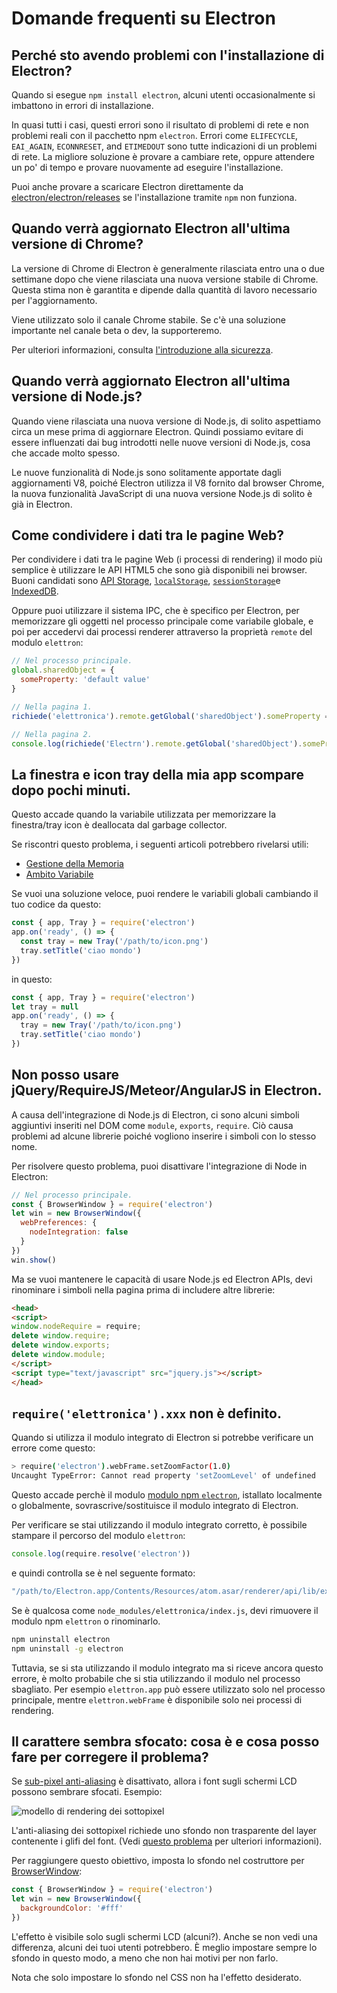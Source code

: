 # Domande frequenti su Electron

## Perché sto avendo problemi con l'installazione di Electron?

Quando si esegue `npm install electron`, alcuni utenti occasionalmente si imbattono in errori di installazione.

In quasi tutti i casi, questi errori sono il risultato di problemi di rete e non problemi reali con il pacchetto npm `electron`. Errori come `ELIFECYCLE`, `EAI_AGAIN`, `ECONNRESET`, and `ETIMEDOUT` sono tutte indicazioni di un problemi di rete. La migliore soluzione è provare a cambiare rete, oppure attendere un po' di tempo e provare nuovamente ad eseguire l'installazione.

Puoi anche provare a scaricare Electron direttamente da [electron/electron/releases](https://github.com/electron/electron/releases) se l'installazione tramite `npm` non funziona.

## Quando verrà aggiornato Electron all'ultima versione di Chrome?

La versione di Chrome di Electron è generalmente rilasciata entro una o due settimane dopo che viene rilasciata una nuova versione stabile di Chrome. Questa stima non è garantita e dipende dalla quantità di lavoro necessario per l'aggiornamento.

Viene utilizzato solo il canale Chrome stabile. Se c'è una soluzione importante nel canale beta o dev, la supporteremo.

Per ulteriori informazioni, consulta [ l'introduzione alla sicurezza](tutorial/security.md).

## Quando verrà aggiornato Electron all'ultima versione di Node.js?

Quando viene rilasciata una nuova versione di Node.js, di solito aspettiamo circa un mese prima di aggiornare Electron. Quindi possiamo evitare di essere influenzati dai bug introdotti nelle nuove versioni di Node.js, cosa che accade molto spesso.

Le nuove funzionalità di Node.js sono solitamente apportate dagli aggiornamenti V8, poiché Electron utilizza il V8 fornito dal browser Chrome, la nuova funzionalità JavaScript di una nuova versione Node.js di solito è già in Electron.

## Come condividere i dati tra le pagine Web?

Per condividere i dati tra le pagine Web (i processi di rendering) il modo più semplice è utilizzare le API HTML5 che sono già disponibili nei browser. Buoni candidati sono [API Storage](https://developer.mozilla.org/en-US/docs/Web/API/Storage), [`localStorage`](https://developer.mozilla.org/en-US/docs/Web/API/Window/localStorage), [`sessionStorage`](https://developer.mozilla.org/en-US/docs/Web/API/Window/sessionStorage)e [IndexedDB](https://developer.mozilla.org/en-US/docs/Web/API/IndexedDB_API).

Oppure puoi utilizzare il sistema IPC, che è specifico per Electron, per memorizzare gli oggetti nel processo principale come variabile globale, e poi per accedervi dai processi renderer attraverso la proprietà `remote` del modulo `elettron`:

```javascript
// Nel processo principale.
global.sharedObject = {
  someProperty: 'default value'
}
```

```javascript
// Nella pagina 1.
richiede('elettronica').remote.getGlobal('sharedObject').someProperty = 'nuovo valore'
```

```javascript
// Nella pagina 2.
console.log(richiede('Electrn').remote.getGlobal('sharedObject').someProperty)
```

## La finestra e icon tray della mia app scompare dopo pochi minuti.

Questo accade quando la variabile utilizzata per memorizzare la finestra/tray icon è deallocata dal garbage collector.

Se riscontri questo problema, i seguenti articoli potrebbero rivelarsi utili:

* [Gestione della Memoria](https://developer.mozilla.org/en-US/docs/Web/JavaScript/Memory_Management)
* [Ambito Variabile](https://msdn.microsoft.com/library/bzt2dkta(v=vs.94).aspx)

Se vuoi una soluzione veloce, puoi rendere le variabili globali cambiando il tuo codice da questo:

```javascript
const { app, Tray } = require('electron')
app.on('ready', () => {
  const tray = new Tray('/path/to/icon.png')
  tray.setTitle('ciao mondo')
})
```

in questo:

```javascript
const { app, Tray } = require('electron')
let tray = null
app.on('ready', () => {
  tray = new Tray('/path/to/icon.png')
  tray.setTitle('ciao mondo')
})
```

## Non posso usare jQuery/RequireJS/Meteor/AngularJS in Electron.

A causa dell'integrazione di Node.js di Electron, ci sono alcuni simboli aggiuntivi inseriti nel DOM come `module`, `exports`, `require`. Ciò causa problemi ad alcune librerie poiché vogliono inserire i simboli con lo stesso nome.

Per risolvere questo problema, puoi disattivare l'integrazione di Node in Electron:

```javascript
// Nel processo principale.
const { BrowserWindow } = require('electron')
let win = new BrowserWindow({
  webPreferences: {
    nodeIntegration: false
  }
})
win.show()
```

Ma se vuoi mantenere le capacità di usare Node.js ed Electron APIs, devi rinominare i simboli nella pagina prima di includere altre librerie:

```html
<head>
<script>
window.nodeRequire = require;
delete window.require;
delete window.exports;
delete window.module;
</script>
<script type="text/javascript" src="jquery.js"></script>
</head>
```

## `require('elettronica').xxx` non è definito.

Quando si utilizza il modulo integrato di Electron si potrebbe verificare un errore come questo:

```sh
> require('electron').webFrame.setZoomFactor(1.0)
Uncaught TypeError: Cannot read property 'setZoomLevel' of undefined
```

Questo accade perchè il modulo [modulo npm `electron`](https://www.npmjs.com/package/electron), istallato localmente o globalmente, sovrascrive/sostituisce il modulo integrato di Electron.

Per verificare se stai utilizzando il modulo integrato corretto, è possibile stampare il percorso del modulo `elettron`:

```javascript
console.log(require.resolve('electron'))
```

e quindi controlla se è nel seguente formato:

```sh
"/path/to/Electron.app/Contents/Resources/atom.asar/renderer/api/lib/exports/electron.js"
```

Se è qualcosa come `node_modules/elettronica/index.js`, devi rimuovere il modulo npm `elettron` o rinominarlo.

```sh
npm uninstall electron
npm uninstall -g electron
```

Tuttavia, se si sta utilizzando il modulo integrato ma si riceve ancora questo errore, è molto probabile che si stia utilizzando il modulo nel processo sbagliato. Per esempio `elettron.app` può essere utilizzato solo nel processo principale, mentre `elettron.webFrame` è disponibile solo nei processi di rendering.

## Il carattere sembra sfocato: cosa è e cosa posso fare per corregere il problema?

Se [sub-pixel anti-aliasing](http://alienryderflex.com/sub_pixel/) è disattivato, allora i font sugli schermi LCD possono sembrare sfocati. Esempio:

![modello di rendering dei sottopixel](images/subpixel-rendering-screenshot.gif)

L'anti-aliasing dei sottopixel richiede uno sfondo non trasparente del layer contenente i glifi del font. (Vedi [questo problema](https://github.com/electron/electron/issues/6344#issuecomment-420371918) per ulteriori informazioni).

Per raggiungere questo obiettivo, imposta lo sfondo nel costruttore per [BrowserWindow](api/browser-window.md):

```javascript
const { BrowserWindow } = require('electron')
let win = new BrowserWindow({
  backgroundColor: '#fff'
})
```

L'effetto è visibile solo sugli schermi LCD (alcuni?). Anche se non vedi una differenza, alcuni dei tuoi utenti potrebbero. È meglio impostare sempre lo sfondo in questo modo, a meno che non hai motivi per non farlo.

Nota che solo impostare lo sfondo nel CSS non ha l'effetto desiderato.